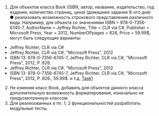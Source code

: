 1. Для объектов класса Book (ISBN, автор, название, издательство, год издания, количество страниц, цена) (домашнее задание 8-ого дня)
●	реализовать возможность строкового представления различного вида. Например, для объекта со значениями ISBN = 978-0-7356-6745-7, AuthorName  = Jeffrey Richter, Title = CLR via C#, Publisher = Microsoft Press, Year = 2012, NumberOPpages = 826, Price = 59.99$, могут быть следующие варианты:
-	Jeffrey Richter, CLR via C#
-	Jeffrey Richter, CLR via C#, "Microsoft Press", 2012
-	ISBN 13: 978-0-7356-6745-7, Jeffrey Richter, CLR via C#, "Microsoft Press", 2012, P. 826.
-	Jeffrey Richter, CLR via C#, "Microsoft Press", 2012
-	ISBN 13: 978-0-7356-6745-7, Jeffrey Richter, CLR via C#, "Microsoft Press", 2012, P. 826., 59.99$.
и т.д.  <a href="https://github.com/SIV220785/Training_Epam/tree/master/NET.W.2019.Slavnikov.10/Book.DLL">Task1</a>
2. Не изменяя класс Book, добавить для объектов данного класса дополнительную возможность форматирования, изначально не предусмотренную классом. 
3. Для реализованных в пп. 1, 2 функциональностей разработать модульные тесты.

